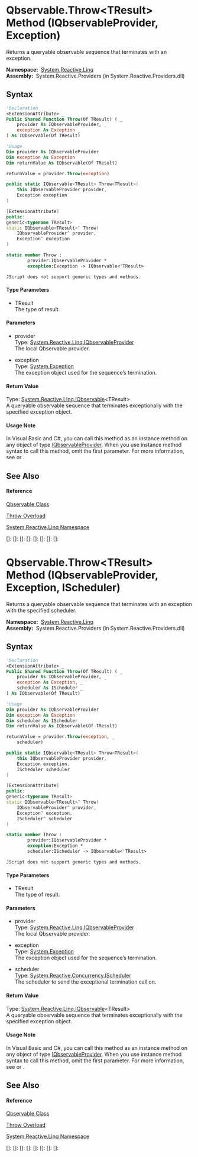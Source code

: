 # Qbservable.Throw\<TResult\> Method (IQbservableProvider, Exception)

Returns a queryable observable sequence that terminates with an exception.

**Namespace:**  [System.Reactive.Linq](System.Reactive.Linq\System.Reactive.Linq.md)  
**Assembly:**  System.Reactive.Providers (in System.Reactive.Providers.dll)

## Syntax

```vb
'Declaration
<ExtensionAttribute> _
Public Shared Function Throw(Of TResult) ( _
    provider As IQbservableProvider, _
    exception As Exception _
) As IQbservable(Of TResult)
```

```vb
'Usage
Dim provider As IQbservableProvider
Dim exception As Exception
Dim returnValue As IQbservable(Of TResult)

returnValue = provider.Throw(exception)
```

```csharp
public static IQbservable<TResult> Throw<TResult>(
    this IQbservableProvider provider,
    Exception exception
)
```

```c++
[ExtensionAttribute]
public:
generic<typename TResult>
static IQbservable<TResult>^ Throw(
    IQbservableProvider^ provider, 
    Exception^ exception
)
```

```fsharp
static member Throw : 
        provider:IQbservableProvider * 
        exception:Exception -> IQbservable<'TResult> 
```

```jscript
JScript does not support generic types and methods.
```

#### Type Parameters

- TResult  
  The type of result.

#### Parameters

- provider  
  Type: [System.Reactive.Linq.IQbservableProvider](IQbservableProvider\IQbservableProvider.md)  
  The local Qbservable provider.

- exception  
  Type: [System.Exception](https://msdn.microsoft.com/en-us/library/c18k6c59)  
  The exception object used for the sequence’s termination.

#### Return Value

Type: [System.Reactive.Linq.IQbservable](IQbservable\IQbservable(TSource).md)\<TResult\>  
A queryable observable sequence that terminates exceptionally with the specified exception object.

#### Usage Note

In Visual Basic and C\#, you can call this method as an instance method on any object of type [IQbservableProvider](IQbservableProvider\IQbservableProvider.md). When you use instance method syntax to call this method, omit the first parameter. For more information, see [](https://msdn.microsoft.com/en-us/library/Bb384936) or [](https://msdn.microsoft.com/en-us/library/Bb383977).

## See Also

#### Reference

[Qbservable Class](Qbservable\Qbservable.md)

[Throw Overload](Throw\Qbservable.Throw.md)

[System.Reactive.Linq Namespace](System.Reactive.Linq\System.Reactive.Linq.md)

[]: 
[]: 
[]: 
[]: 
[]: 
[]: 
[]: 
[]: 
# Qbservable.Throw\<TResult\> Method (IQbservableProvider, Exception, IScheduler)

Returns a queryable observable sequence that terminates with an exception with the specified scheduler.

**Namespace:**  [System.Reactive.Linq](System.Reactive.Linq\System.Reactive.Linq.md)  
**Assembly:**  System.Reactive.Providers (in System.Reactive.Providers.dll)

## Syntax

```vb
'Declaration
<ExtensionAttribute> _
Public Shared Function Throw(Of TResult) ( _
    provider As IQbservableProvider, _
    exception As Exception, _
    scheduler As IScheduler _
) As IQbservable(Of TResult)
```

```vb
'Usage
Dim provider As IQbservableProvider
Dim exception As Exception
Dim scheduler As IScheduler
Dim returnValue As IQbservable(Of TResult)

returnValue = provider.Throw(exception, _
    scheduler)
```

```csharp
public static IQbservable<TResult> Throw<TResult>(
    this IQbservableProvider provider,
    Exception exception,
    IScheduler scheduler
)
```

```c++
[ExtensionAttribute]
public:
generic<typename TResult>
static IQbservable<TResult>^ Throw(
    IQbservableProvider^ provider, 
    Exception^ exception, 
    IScheduler^ scheduler
)
```

```fsharp
static member Throw : 
        provider:IQbservableProvider * 
        exception:Exception * 
        scheduler:IScheduler -> IQbservable<'TResult> 
```

```jscript
JScript does not support generic types and methods.
```

#### Type Parameters

- TResult  
  The type of result.

#### Parameters

- provider  
  Type: [System.Reactive.Linq.IQbservableProvider](IQbservableProvider\IQbservableProvider.md)  
  The local Qbservable provider.

- exception  
  Type: [System.Exception](https://msdn.microsoft.com/en-us/library/c18k6c59)  
  The exception object used for the sequence’s termination.

- scheduler  
  Type: [System.Reactive.Concurrency.IScheduler](IScheduler\IScheduler.md)  
  The scheduler to send the exceptional termination call on.

#### Return Value

Type: [System.Reactive.Linq.IQbservable](IQbservable\IQbservable(TSource).md)\<TResult\>  
A queryable observable sequence that terminates exceptionally with the specified exception object.

#### Usage Note

In Visual Basic and C\#, you can call this method as an instance method on any object of type [IQbservableProvider](IQbservableProvider\IQbservableProvider.md). When you use instance method syntax to call this method, omit the first parameter. For more information, see [](https://msdn.microsoft.com/en-us/library/Bb384936) or [](https://msdn.microsoft.com/en-us/library/Bb383977).

## See Also

#### Reference

[Qbservable Class](Qbservable\Qbservable.md)

[Throw Overload](Throw\Qbservable.Throw.md)

[System.Reactive.Linq Namespace](System.Reactive.Linq\System.Reactive.Linq.md)

[]: 
[]: 
[]: 
[]: 
[]: 
[]: 
[]: 
[]: 